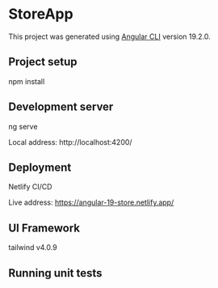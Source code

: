 # StoreApp

This project was generated using [Angular CLI](https://github.com/angular/angular-cli) version 19.2.0.

## Project setup
npm install

## Development server
ng serve

Local address: http://localhost:4200/

## Deployment
Netlify CI/CD

Live address: https://angular-19-store.netlify.app/


## UI Framework
tailwind v4.0.9

## Running unit tests


